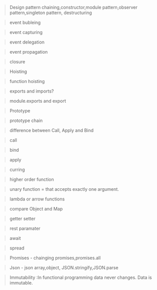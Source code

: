 >Design pattern
    chaining,constructor,module pattern,observer pattern,singleton pattern,
>destructuring

>event bubleing 

>event capturing

>event delegation

>event propagation

>closure

>Hoisting

>function hoisting

>exports and imports?

>module.exports and export

>Prototype

>prototype chain

>difference between Call, Apply and Bind

>call 

>bind

>apply

>curring

>higher order function

>unary function = that accepts exactly one argument.

>lambda or arrow functions

>compare Object and Map

>getter setter

>rest paramater

>await

>spread

>Promises - chainging promises,promises.all

>Json - json array,object, JSON.stringify,JSON.parse

>Immutability :In functional programming data never changes. Data is immutable.
